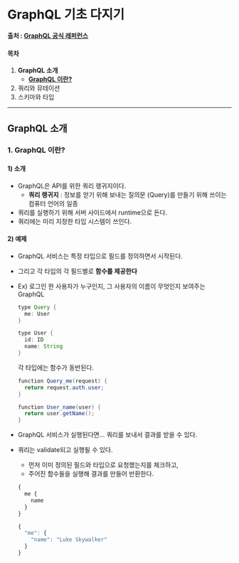 # GraphQL 기초 다지기

 **출처 : [GraphQL 공식 레퍼런스](https://graphql.github.io/learn)**

#### 목차

1. **GraphQL 소개**
   - [**GraphQL 이란?**](#1-GraphQL-이란?)
2. 쿼리와 뮤테이션
3. 스키마와 타입

___

## GraphQL 소개

### 1. GraphQL 이란?

#### 1) 소개

- GraphQL은 API를 위한 쿼리 랭귀지이다.
  - **쿼리 랭귀지** : 정보를 얻기 위해 보내는 질의문 (Query)를 만들기 위해 쓰이는 컴퓨터 언어의 일종
- 쿼리를 실행하기 위해 서버 사이드에서 runtime으로 돈다.
- 쿼리에는 미리 지정한 타입 시스템이 쓰인다.



#### 2) 예제

- GraphQL 서비스는 특정 타입으로 필드를 정의하면서 시작된다.

- 그리고 각 타입의 각 필드별로 **함수를 제공한다** 

- Ex) 로그인 한 사용자가 누구인지, 그 사용자의 이름이 무엇인지 보여주는 GraphQL

  ```java
  type Query {
    me: User
  }
  
  type User {
    id: ID
    name: String
  }
  ```

  각 타입에는 함수가 동반된다.

  ```java
  function Query_me(request) {
    return request.auth.user;
  }
  
  function User_name(user) {
    return user.getName();
  }
  ```

- GraphQL 서비스가 실행된다면... 쿼리를 보내서 결과를 받을 수 있다.

- 쿼리는 validate되고 실행될 수 있다.

  - 먼저 이미 정의된 필드와 타입으로 요청했는지를 체크하고,
  - 주어진 함수들을 실행해 결과를 만들어 반환한다.

  ```javascript
  {
    me {
      name
    }
  }
  
  {
    "me": {
      "name": "Luke Skywalker"
    }
  }
  ```
